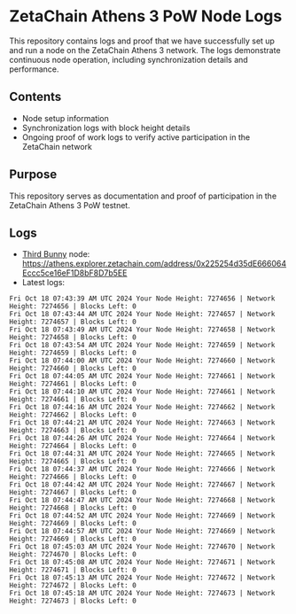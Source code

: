 # ZetaChain Athens 3 PoW Node Logs
This repository contains logs and proof that we have successfully set up and run a node on the ZetaChain Athens 3 network. The logs demonstrate continuous node operation, including synchronization details and performance.

## Contents
- Node setup information
- Synchronization logs with block height details
- Ongoing proof of work logs to verify active participation in the ZetaChain network

## Purpose
This repository serves as documentation and proof of participation in the ZetaChain Athens 3 PoW testnet.

## Logs

- [Third Bunny](https://thirdbunny.xyz/) node: https://athens.explorer.zetachain.com/address/0x225254d35dE666064Eccc5ce16eF1D8bF8D7b5EE
- Latest logs:
```
Fri Oct 18 07:43:39 AM UTC 2024 Your Node Height: 7274656 | Network Height: 7274656 | Blocks Left: 0
Fri Oct 18 07:43:44 AM UTC 2024 Your Node Height: 7274657 | Network Height: 7274657 | Blocks Left: 0
Fri Oct 18 07:43:49 AM UTC 2024 Your Node Height: 7274658 | Network Height: 7274658 | Blocks Left: 0
Fri Oct 18 07:43:54 AM UTC 2024 Your Node Height: 7274659 | Network Height: 7274659 | Blocks Left: 0
Fri Oct 18 07:44:00 AM UTC 2024 Your Node Height: 7274660 | Network Height: 7274660 | Blocks Left: 0
Fri Oct 18 07:44:05 AM UTC 2024 Your Node Height: 7274661 | Network Height: 7274661 | Blocks Left: 0
Fri Oct 18 07:44:10 AM UTC 2024 Your Node Height: 7274661 | Network Height: 7274661 | Blocks Left: 0
Fri Oct 18 07:44:16 AM UTC 2024 Your Node Height: 7274662 | Network Height: 7274662 | Blocks Left: 0
Fri Oct 18 07:44:21 AM UTC 2024 Your Node Height: 7274663 | Network Height: 7274663 | Blocks Left: 0
Fri Oct 18 07:44:26 AM UTC 2024 Your Node Height: 7274664 | Network Height: 7274664 | Blocks Left: 0
Fri Oct 18 07:44:31 AM UTC 2024 Your Node Height: 7274665 | Network Height: 7274665 | Blocks Left: 0
Fri Oct 18 07:44:37 AM UTC 2024 Your Node Height: 7274666 | Network Height: 7274666 | Blocks Left: 0
Fri Oct 18 07:44:42 AM UTC 2024 Your Node Height: 7274667 | Network Height: 7274667 | Blocks Left: 0
Fri Oct 18 07:44:47 AM UTC 2024 Your Node Height: 7274668 | Network Height: 7274668 | Blocks Left: 0
Fri Oct 18 07:44:52 AM UTC 2024 Your Node Height: 7274669 | Network Height: 7274669 | Blocks Left: 0
Fri Oct 18 07:44:57 AM UTC 2024 Your Node Height: 7274669 | Network Height: 7274669 | Blocks Left: 0
Fri Oct 18 07:45:03 AM UTC 2024 Your Node Height: 7274670 | Network Height: 7274670 | Blocks Left: 0
Fri Oct 18 07:45:08 AM UTC 2024 Your Node Height: 7274671 | Network Height: 7274671 | Blocks Left: 0
Fri Oct 18 07:45:13 AM UTC 2024 Your Node Height: 7274672 | Network Height: 7274672 | Blocks Left: 0
Fri Oct 18 07:45:18 AM UTC 2024 Your Node Height: 7274673 | Network Height: 7274673 | Blocks Left: 0
```
